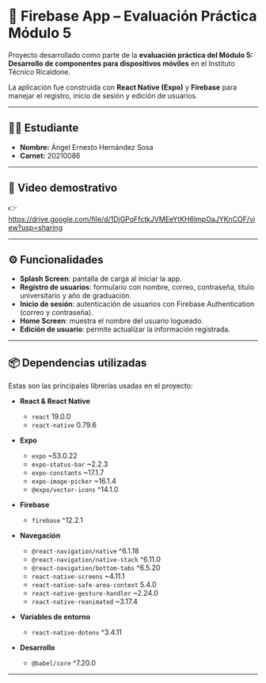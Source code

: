 # 📱 Firebase App – Evaluación Práctica Módulo 5

Proyecto desarrollado como parte de la **evaluación práctica del Módulo 5: Desarrollo de componentes para dispositivos móviles** en el Instituto Técnico Ricaldone.

La aplicación fue construida con **React Native (Expo)** y **Firebase** para manejar el registro, inicio de sesión y edición de usuarios.

---

## 👨‍🎓 Estudiante
- **Nombre:** Ángel Ernesto Hernández Sosa  
- **Carnet:** 20210086  

---

## 🎥 Video demostrativo
👉 https://drive.google.com/file/d/1DjGPoFfctkJVMEeYtKH6lmpOaJYKnCOF/view?usp=sharing


---

## ⚙️ Funcionalidades
- **Splash Screen**: pantalla de carga al iniciar la app.  
- **Registro de usuarios**: formulario con nombre, correo, contraseña, título universitario y año de graduación.  
- **Inicio de sesión**: autenticación de usuarios con Firebase Authentication (correo y contraseña).  
- **Home Screen**: muestra el nombre del usuario logueado.  
- **Edición de usuario**: permite actualizar la información registrada.  

---

## 📦 Dependencias utilizadas
Estas son las principales librerías usadas en el proyecto:

- **React & React Native**
  - `react` 19.0.0  
  - `react-native` 0.79.6  

- **Expo**
  - `expo` ~53.0.22  
  - `expo-status-bar` ~2.2.3  
  - `expo-constants` ~17.1.7  
  - `expo-image-picker` ~16.1.4  
  - `@expo/vector-icons` ^14.1.0  

- **Firebase**
  - `firebase` ^12.2.1  

- **Navegación**
  - `@react-navigation/native` ^6.1.18  
  - `@react-navigation/native-stack` ^6.11.0  
  - `@react-navigation/bottom-tabs` ^6.5.20  
  - `react-native-screens` ~4.11.1  
  - `react-native-safe-area-context` 5.4.0  
  - `react-native-gesture-handler` ~2.24.0  
  - `react-native-reanimated` ~3.17.4  

- **Variables de entorno**
  - `react-native-dotenv` ^3.4.11  

- **Desarrollo**
  - `@babel/core` ^7.20.0  

---
